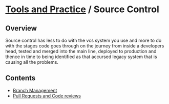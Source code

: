 # [Tools and Practice](../README.md) / Source Control

## Overview

Source control has less to do with the vcs system you use and more to do with the stages code goes through on the journey from inside a developers head, tested and merged into the main line, deployed to production and thence in time to being identified as that accursed legacy system that is causing all the problems.

## Contents

* [Branch Management](./branches.md)
* [Pull Requests and Code reviews](./prs.md)